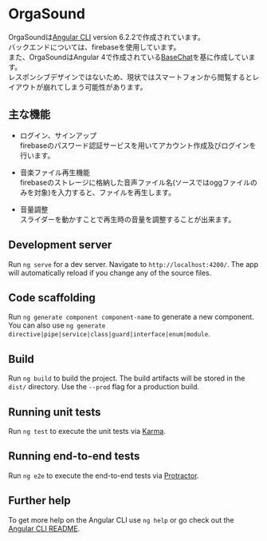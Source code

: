 # OrgaSound

OrgaSoundは[Angular CLI](https://github.com/angular/angular-cli) version 6.2.2で作成されています。</br>
バックエンドについては、firebaseを使用しています。</br>
また、OrgaSoundはAngular 4で作成されている[BaseChat](https://github.com/wesdoyle/base-chat)を基に作成しています。</br>
レスポンシブデザインではないため、現状ではスマートフォンから閲覧するとレイアウトが崩れてしまう可能性があります。

## 主な機能

 - ログイン、サインアップ</br>
 firebaseのパスワード認証サービスを用いてアカウント作成及びログインを行います。
 
 - 音楽ファイル再生機能</br>
 firebaseのストレージに格納した音声ファイル名(ソースではoggファイルのみを対象)を入力すると、ファイルを再生します。
 
 - 音量調整</br>
 スライダーを動かすことで再生時の音量を調整することが出来ます。

## Development server

Run `ng serve` for a dev server. Navigate to `http://localhost:4200/`. The app will automatically reload if you change any of the source files.

## Code scaffolding

Run `ng generate component component-name` to generate a new component. You can also use `ng generate directive|pipe|service|class|guard|interface|enum|module`.

## Build

Run `ng build` to build the project. The build artifacts will be stored in the `dist/` directory. Use the `--prod` flag for a production build.

## Running unit tests

Run `ng test` to execute the unit tests via [Karma](https://karma-runner.github.io).

## Running end-to-end tests

Run `ng e2e` to execute the end-to-end tests via [Protractor](http://www.protractortest.org/).

## Further help

To get more help on the Angular CLI use `ng help` or go check out the [Angular CLI README](https://github.com/angular/angular-cli/blob/master/README.md).

